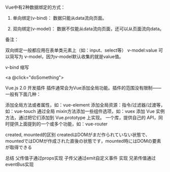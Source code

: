 # 
Vue中有2种数据绑定的方式：

1. 单向绑定(v-bind)： 数据只能从data流向页面。

2. 双向绑定(v-model)： 数据不仅能从data流向页面，还可以从页面流向data。

备注：

双向绑定一般都应用在表单类元素上（如：input、select等）
v-model:value 可以简写为 v-model，因为v-model默认收集的就是value值。

v-bind 缩写
<!-- 完整语法 -->
<a v-bind:href="https://www.w3cschool.cn/vuejs2/url"></a>
<!-- 缩写 -->
<a :href="https://www.w3cschool.cn/vuejs2/url"></a>

<!-- 完整语法 -->
<a v-on:click="doSomething"></a>
<!-- 缩写 -->
<a @click="doSomething"></a>


Vue.js 2.0 开发插件
插件通常会为Vue添加全局功能。插件的范围没有限制——一般有下面几种：

添加全局方法或者属性，如：vue-element
添加全局资源：指令/过滤器/过渡等，如：vue-touch
通过全局 mixin方法添加一些组件选项，如：vuex
添加 Vue 实例方法，通过把它们添加到 Vue.prototype 上实现。
一个库，提供自己的 API，同时提供上面提到的一个或多个功能，如：vue-router


created, mounted的区别
	createdはDOMがまだ作られていない状態で、
	mountedではDOMが作成された直後の状態です，mounted時にはDOMの要素が取得できる
	

总结
	父传值子通过props实现
	子传父通过emit自定义事件 实现
	兄弟传值通过 eventBus实现